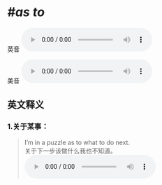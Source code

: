 # ***\#as to*** 
英音
<audio src="./media/as to1.aac" controls="controls"></audio>

美音
<audio src="./media/as to2.aac" controls="controls"></audio>



  

英文释义
---
### 1.**关于某事：**  

 > I’m in a puzzle as to what to do next.  
 > 关于下一步该做什么我也不知道。    
<audio src="./media/9-as.aac" controls="controls"></audio>


